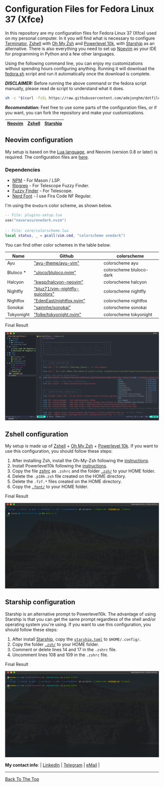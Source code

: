 # Configuration Files for Fedora Linux 37 (Xfce)

In this repository are my configuration files for Fedora Linux 37 (Xfce) used on my personal computer. In it you will find what is necessary to configure [Terminator](https://terminator-gtk3.readthedocs.io/en/latest/), [Zshell](https://www.zsh.org/) with [Oh My Zsh](https://github.com/ohmyzsh/ohmyzsh) and [Powerlevel 10k](https://github.com/romkatv/powerlevel10k), with [Starship](https://starship.rs/) as an alternative. There is also everything you need to set up [Noevim](https://neovim.io/) as your IDE for programming in Python and a few other languages.

Using the following command line, you can enjoy my customizations without spending hours configuring anything. Running it will download the [fedora.sh](fedora.sh) script and run it automatically once the download is complete.

***DISCLAIMER:*** Before running the above command or the fedora script manually, please read de script to understand what it does.

```sh
sh -c "$(curl -fsSL https://raw.githubusercontent.com/adejonghm/dotfiles/main/fedora.sh)"
```

***Recomendation:*** Feel free to use some parts of the configuration files, or if you want, you can fork the repository and make your customizations.

| [Neovim](#neovim-configuration) | [Zshell](#zshell-configuration) | [Starship](#starship-configuration) |
|---------------------------------|---------------------------------|-------------------------------------|

## Neovim configuration

My setup is based on the [Lua language](https://www.lua.org/), and Neovim (version 0.8 or later) is required. The configuration files are [here](.config/nvim).

### Dependencies

- [NPM](https://github.com/npm/documentation) - For Mason / LSP.
- [Ripgrep](https://github.com/BurntSushi/ripgrep) - For Telescope Fuzzy Finder.
- [Fuzzy Finder](https://github.com/junegunn/fzf) - For Telescope.
- [Nerd Font](https://www.nerdfonts.com/) - I use Fira Code NF Regular.

I'm using the `OneDark` color scheme, as shown below.

```lua
-- File: plugins-setup.lua
use("navarasu/onedark.nvim")

-- File: core/colorscheme.lua
local status, _ = pcall(vim.cmd, "colorscheme onedark")
```

You can find other color schemes in the table below.

| Name | Github | colorscheme |
|------|--------|-------------|
| Ayu         | ["ayu-theme/ayu-vim"](https://github.com/ayu-theme/ayu-vim)                         | colorscheme ayu |
| Bluloco *   | ["uloco/bluloco.nvim"](https://github.com/uloco/bluloco.nvim)                       | colorscheme bluloco-dark |
| Halcyon     | ["kwsp/halcyon-neovim"](https://github.com/kwsp/halcyon-neovim)                     | colorscheme halcyon |
| Nightfly    | ["bluz71/vim-nightfly-guicolors"](https://github.com/bluz71/vim-nightfly-guicolors) | colorscheme nightfly |
| Nightfox    | ["EdenEast/nightfox.nvim"](https://github.com/EdenEast/nightfox.nvim)               | colorscheme nightfox |
| Sonokai     | ["sainnhe/sonokai"](https://github.com/sainnhe/sonokai)                             | colorscheme sonokai |
| Tokyonight  | ["folke/tokyonight.nvim"](https://github.com/folke/tokyonight.nvim)                 | colorscheme tokyonight |

Final Result

![neovim](screenshoots/neovim.png)

## Zshell configuration

My setup is made up of [Zshell](https://www.zsh.org/) + [Oh My Zsh](https://github.com/ohmyzsh/ohmyzsh) + [Powerlevel 10k](https://github.com/romkatv/powerlevel10k). If you want to use this configuration, you should follow these steps:

1. After installing Zsh, install the Oh-My-Zsh following the [instructions](https://github.com/ohmyzsh/ohmyzsh#basic-installation).
2. Install Powerlevel10k following the [instructions](https://github.com/romkatv/powerlevel10k#oh-my-zsh).
3. Copy the file [zshrc](zshrc) as `.zshrc` and the folder [`.zsh/`](.zsh/) to your HOME folder.
4. Delete the `.p10k.zsh` file created on the HOME directory.
5. Delete the `.fzf.*` files created on the HOME directory.
6. Copy the [`.font/`](.fonts/) to your HOME folder.

Final Result

![zsh](screenshoots/zsh.png)

## Starship configuration

Starship is an alternative prompt to Powerlevel10k. The advantage of using Starship is that you can get the same prompt regardless of the shell and/or operating system you're using. If you want to use this configuration, you should follow these steps:

1. After install [Starship](https://starship.rs/guide/#%F0%9F%9A%80-installation), copy the [`starship.toml`](.config/starship.toml) to `$HOME/.config/`.
2. Copy the folder [`.zsh/`](.zsh/) to your HOME folder.
3. Comment or delete lines 14 and 17 in the `.zshrc` file.
4. Uncomment lines 108 and 109 in the `.zshrc` file.

Final Result

![starship](screenshoots/starship.png)

**My contact info**: | [LinkedIn](https://www.linkedin.com/in/adejonghm/) | [Telegram](https://t.me/adejonghm) | [eMail](mailto:dejongh.morell@gmail.com) |

---

[Back To The Top](#configuration-files-for-fedora-linux-37-xfce)
